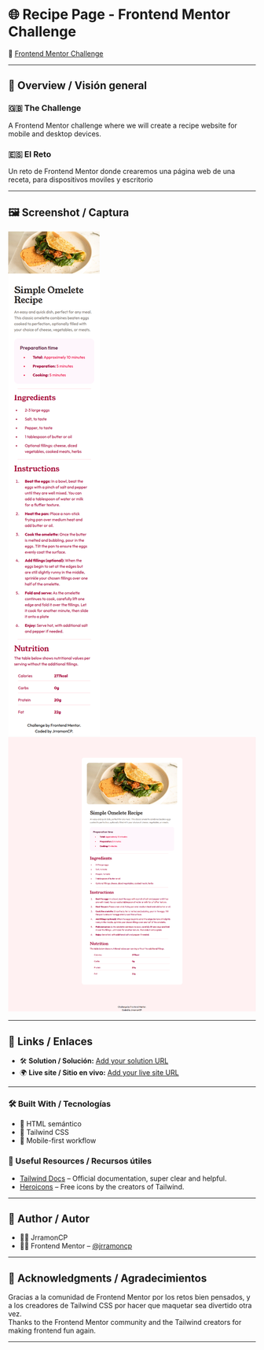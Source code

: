 # 🌐 Recipe Page - Frontend Mentor Challenge

🎯 [Frontend Mentor Challenge](https://www.frontendmentor.io/challenges/recipe-page-KiTsR8QQKm)

---

## 📄 Overview / Visión general

### 🇬🇧 The Challenge
A Frontend Mentor challenge where we will create a recipe website for mobile and desktop devices.

### 🇪🇸 El Reto
Un reto de Frontend Mentor donde crearemos una página web de una receta, para dispositivos moviles y escritorio

---

## 🖼️ Screenshot / Captura

![Screenshot](/public/screenshots/mobile.png)
![Screenshot](/public/screenshots/desktop.png)


---

## 🔗 Links / Enlaces

- 🛠️ **Solution / Solución:** [Add your solution URL](https://www.frontendmentor.io/solutions/recipe-page-made-with-tailwind-JBNCrLub3_)  
- 🌍 **Live site / Sitio en vivo:** [Add your live site URL](https://jrramoncp.github.io/recipe-page-tailwind/)

---

### 🛠️ Built With / Tecnologías

- 🧩 HTML semántico
- 🎨 Tailwind CSS
- 📱 Mobile-first workflow

### 🔗 Useful Resources / Recursos útiles

- [Tailwind Docs](https://tailwindcss.com/docs) – Official documentation, super clear and helpful.  
- [Heroicons](https://heroicons.com) – Free icons by the creators of Tailwind.  

---

## 👤 Author / Autor

- 🙋‍♂️ JrramonCP
- 🧑‍💻 Frontend Mentor – [@jrramoncp](https://www.frontendmentor.io/profile/@jrramoncp)  

---

## 🙌 Acknowledgments / Agradecimientos

Gracias a la comunidad de Frontend Mentor por los retos bien pensados, y a los creadores de Tailwind CSS por hacer que maquetar sea divertido otra vez.  
Thanks to the Frontend Mentor community and the Tailwind creators for making frontend fun again.

---
